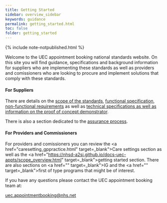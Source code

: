 ```yaml
---
title: Getting Started
sidebar: overview_sidebar
keywords: guidance
permalink: getting_started.html
toc: false
folder: getting_started
---
```


{% include note-notpublished.html %}


Welcome to the UEC appointment booking national standards website. On this site you will find guidance, specifications and background information for suppliers who are implementing these standards as well as providers and comissioners who are looking to procure and implement solutions that comply with these standards.

#### For Suppliers
There are details on the <a href="https://nhsd-a2si.github.io/docs-uec-appts/scope_overview.html">scope of the standards</a>, <a href="https://nhsd-a2si.github.io/docs-uec-appts/fs_workflow.html">functional specification</a>, <a href="https://nhsd-a2si.github.io/docs-uec-appts/non_functional_requirements.html">non-functional requirements</a> as well as <a href="https://nhsd-a2si.github.io/docs-uec-appts/implementation_overview.html">technical specifications as well as information on the proof of concept demonstrator</a>.

There is also a section dedicated to the <a href="https://nhsd-a2si.github.io/docs-uec-appts/assurance_overview.html">assurance process</a>.

#### For Providers and Commissioners
For providers and comissioners you can review the <a href="caresetting_gppractice.html" target=_blank">Care settings</a> section as well as the <a href="https://nhsd-a2si.github.io/docs-uec-appts/scope_overview.html" target=_blank">getting started</a> section. There are also sections on <a href="" target=_blank">IG</a> and the <a href="" target=_blank">first of type</a> programs that might be of interest.

If you have any questions please contact the UEC appointment booking team at:

<a href="uec.appointmentbooking@nhs.net">uec.appointmentbooking@nhs.net</a>
